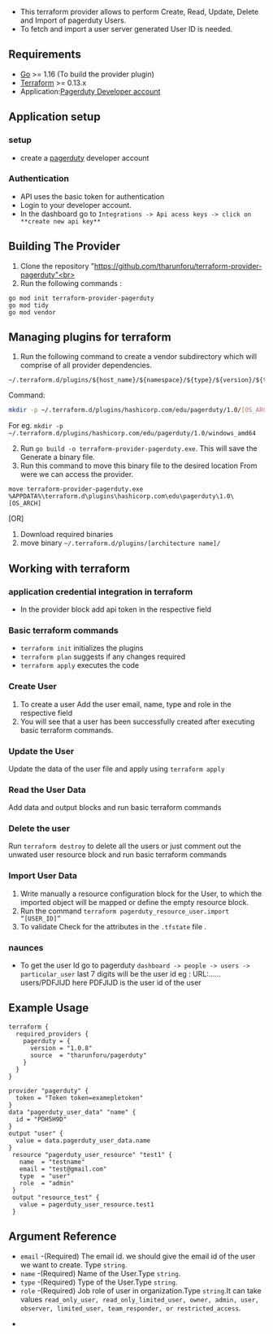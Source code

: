 * This terraform provider allows to perform Create, Read, Update, Delete and Import of pagerduty Users. 
* To fetch and import a user server generated User ID is needed.
## Requirements 
* [Go](https://golang.org/doc/install) >= 1.16 (To build the provider plugin)<br>
* [Terraform](https://www.terraform.io/downloads.html) >= 0.13.x <br/>
* Application:[Pagerduty Developer account](https://www.pagerduty.com/)
## Application setup 
### setup
* create a [pagerduty](https://www.pagerduty.com/) developer account
### Authentication
* API uses the basic token for authentication
* Login to your developer account.
* In the dashboard go to `Integrations -> Api acess keys -> click on  **create new api key**` <br>
## Building The Provider
1. Clone the repository "https://github.com/tharunforu/terraform-provider-pagerduty"<br>
2. Run the following commands :
 ```
go mod init terraform-provider-pagerduty
go mod tidy
go mod vendor
```
## Managing plugins for terraform
1. Run the following command to create a vendor subdirectory which will comprise of  all provider dependencies. <br>
```
~/.terraform.d/plugins/${host_name}/${namespace}/${type}/${version}/${target}
``` 
Command: 
```bash
mkdir -p ~/.terraform.d/plugins/hashicorp.com/edu/pagerduty/1.0/[OS_ARCH]
```
For eg. `mkdir -p ~/.terraform.d/plugins/hashicorp.com/edu/pagerduty/1.0/windows_amd64`<br>

2. Run `go build -o terraform-provider-pagerduty.exe`. This will save the Generate a binary file. <br>
3. Run this command to move this binary file to the desired location From were we can access the provider.
 ```
 move terraform-provider-pagerduty.exe %APPDATA%\terraform.d\plugins\hashicorp.com\edu\pagerduty\1.0\[OS_ARCH]
 ``` 
[OR]
1. Download required binaries <br>
2. move binary `~/.terraform.d/plugins/[architecture name]/`


## Working with terraform
### application credential integration in terraform
* In the provider block add api token in the respective field
### Basic terraform commands
* `terraform init` initializes the plugins
* `terraform plan` suggests if any changes required
* `terraform apply` executes the code
### Create User
1. To create a user Add the user email, name, type and role in the respective field 
2. You will see that a user has been successfully created after executing basic terraform commands.

### Update the User
Update the data of the user file and apply using `terraform apply`

### Read the User Data
Add data and output blocks and run basic terraform commands

### Delete the user
Run `terraform destroy` to delete all the users or just comment out the unwated user resource block and run basic terraform commands
### Import User Data
1. Write manually a resource configuration block for the User, to which the imported object will be mapped or define the empty resource block.
2. Run the command `terraform pagerduty_resource_user.import “[USER_ID]”`
3. To validate Check for the attributes in the `.tfstate` file .
### naunces
* To get the user Id go to pagerduty `dashboard -> people -> users -> particular_user`  last 7 digits will be the user id
eg :  URL:……users/PDFJIJD  here PDFJIJD is the user id of the user
## Example Usage
```
terraform {
  required_providers {
    pagerduty = {
      version = "1.0.8"
      source  = "tharunforu/pagerduty"
    }
  }
}

provider "pagerduty" {
  token = "Token token=examepletoken"
}
data "pagerduty_user_data" "name" {
  id = "PDH5H9D"
}
output "user" {
  value = data.pagerduty_user_data.name
}
 resource "pagerduty_user_resource" "test1" {
   name  = "testname"
   email = "test@gmail.com"
   type  = "user"
   role  = "admin"
 }
 output "resource_test" {
   value = pagerduty_user_resource.test1
 }
```
## Argument Reference

* `email` -(Required)  The email id. we should give the email id of the user we want to create. Type `string`.
* `name` -(Required)  Name of the User.Type `string`.
* `type` -(Required)  Type of the User.Type `string`.
* `role` -(Required)  Job role of user in organization.Type `string`.It can take values `read_only_user, read_only_limited_user, owner, admin, user, observer, limited_user, team_responder, or restricted_access`. 
-